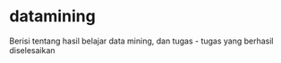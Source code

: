 # datamining
Berisi tentang hasil belajar data mining, dan tugas - tugas yang berhasil diselesaikan 
